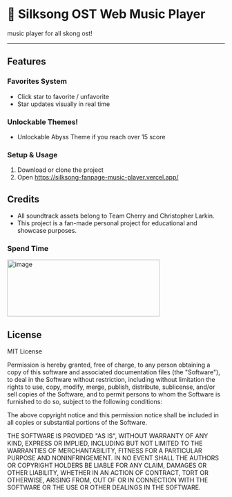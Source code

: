 # 🎵 Silksong OST Web Music Player

music player for all skong ost!

---

##  Features

### Favorites System
- Click star to favorite / unfavorite
- Star updates visually in real time

###  Unlockable Themes!
- Unlockable Abyss Theme if you reach over 15 score

### Setup & Usage
1. Download or clone the project
2. Open https://silksong-fanpage-music-player.vercel.app/ 

## Credits
- All soundtrack assets belong to Team Cherry and Christopher Larkin.
- This project is a fan-made personal project for educational and showcase purposes.


### Spend Time
<img width="353" height="131" alt="image" src="https://github.com/user-attachments/assets/fdbda51a-f17d-43ef-8818-a3a94d53b544" />


## License
MIT License

Permission is hereby granted, free of charge, to any person obtaining a copy
of this software and associated documentation files (the "Software"), to deal
in the Software without restriction, including without limitation the rights
to use, copy, modify, merge, publish, distribute, sublicense, and/or sell
copies of the Software, and to permit persons to whom the Software is
furnished to do so, subject to the following conditions:

The above copyright notice and this permission notice shall be included in
all copies or substantial portions of the Software.

THE SOFTWARE IS PROVIDED "AS IS", WITHOUT WARRANTY OF ANY KIND, EXPRESS OR
IMPLIED, INCLUDING BUT NOT LIMITED TO THE WARRANTIES OF MERCHANTABILITY,
FITNESS FOR A PARTICULAR PURPOSE AND NONINFRINGEMENT. IN NO EVENT SHALL THE
AUTHORS OR COPYRIGHT HOLDERS BE LIABLE FOR ANY CLAIM, DAMAGES OR OTHER
LIABILITY, WHETHER IN AN ACTION OF CONTRACT, TORT OR OTHERWISE, ARISING FROM,
OUT OF OR IN CONNECTION WITH THE SOFTWARE OR THE USE OR OTHER DEALINGS IN
THE SOFTWARE.
